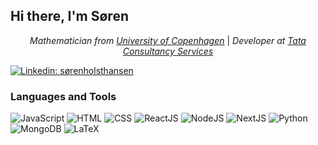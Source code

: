 <h2> Hi there, I'm Søren</h2>
<div align="center">
  <p><em>Mathematician from <a href="https://www.ku.dk/english/">University of Copenhagen</a></em> | <em>Developer at <a href="https://www.tcs.com/">Tata Consultancy Services</a></em></p>
  </div>

[![Linkedin: sørenholsthansen](https://img.shields.io/badge/-Søren_Holst_Hansen-blue?style=for-the-badge&logo=Linkedin&logoColor=white&link=https://www.linkedin.com/in/søren-holst-hansen/)](https://www.linkedin.com/in/søren-holst-hansen/)
<!--
[![GitHub Soren Holst Hansen](https://img.shields.io/github/followers/SorenHolstHansen?label=follow&style=social)](https://github.com/SorenHolstHansen)
-->

<h3>Languages and Tools</h3>

![JavaScript](https://img.shields.io/badge/JavaScript-F7DF1E?style=for-the-badge&logo=JavaScript&logoColor=white&link=https://www.javascript.com/)
![HTML](https://img.shields.io/badge/HTML-E34F26?style=for-the-badge&logo=HTML5&logoColor=white)
![CSS](https://img.shields.io/badge/CSS-1572B6?style=for-the-badge&logo=CSS3&logoColor=white)
![ReactJS](https://img.shields.io/badge/React-61DAFB?style=for-the-badge&logo=React&logoColor=white)
![NodeJS](https://img.shields.io/badge/Node.js-339933?style=for-the-badge&logo=Node.js&logoColor=white)
![NextJS](https://img.shields.io/badge/Next.js-000?style=for-the-badge&logo=Next.js&logoColor=white)
![Python](https://img.shields.io/badge/Python-3776AB?style=for-the-badge&logo=Python&logoColor=white)
![MongoDB](https://img.shields.io/badge/MondoDB-47A248?style=for-the-badge&logo=MongoDB&logoColor=white)
![LaTeX](https://img.shields.io/badge/LaTeX-008080?style=for-the-badge&logo=LaTeX&logoColor=white)


<!--
**SorenHolstHansen/SorenHolstHansen** is a ✨ _special_ ✨ repository because its `README.md` (this file) appears on your GitHub profile.

Here are some ideas to get you started:

- 🔭 I’m currently working on ...
- 🌱 I’m currently learning ...
- 👯 I’m looking to collaborate on ...
- 🤔 I’m looking for help with ...
- 💬 Ask me about ...
- 📫 How to reach me: ...
- 😄 Pronouns: ...
- ⚡ Fun fact: ...
-->

